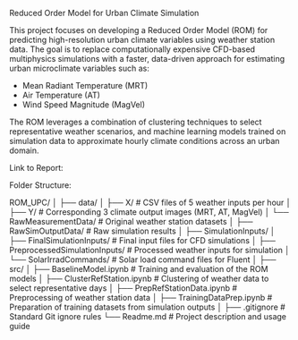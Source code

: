 Reduced Order Model for Urban Climate Simulation

This project focuses on developing a Reduced Order Model (ROM) for predicting high-resolution urban climate variables using weather station data. The goal is to replace computationally expensive CFD-based multiphysics simulations with a faster, data-driven approach for estimating urban microclimate variables such as:
- Mean Radiant Temperature (MRT)
- Air Temperature (AT)
- Wind Speed Magnitude (MagVel)

The ROM leverages a combination of clustering techniques to select representative weather scenarios, and machine learning models trained on simulation data to approximate hourly climate conditions across an urban domain.

Link to Report: 


Folder Structure: 

ROM_UPC/
│
├── data/
│   ├── X/                            # CSV files of 5 weather inputs per hour
│   ├── Y/                            # Corresponding 3 climate output images (MRT, AT, MagVel)
│   └── RawMeasurementData/           # Original weather station datasets
│
├── RawSimOutputData/                 # Raw simulation results
│
├── SimulationInputs/
│   ├── FinalSimulationInputs/        # Final input files for CFD simulations
│   ├── PreprocessedSimulationInputs/ # Processed weather inputs for simulation
│   └── SolarIrradCommands/           # Solar load command files for Fluent
│
├── src/
│   ├── BaselineModel.ipynb           # Training and evaluation of the ROM models
│   ├── ClusterRefStation.ipynb       # Clustering of weather data to select representative days
│   ├── PrepRefStationData.ipynb      # Preprocessing of weather station data
│   ├── TrainingDataPrep.ipynb        # Preparation of training datasets from simulation outputs
│
├── .gitignore                        # Standard Git ignore rules
└── Readme.md                         # Project description and usage guide

